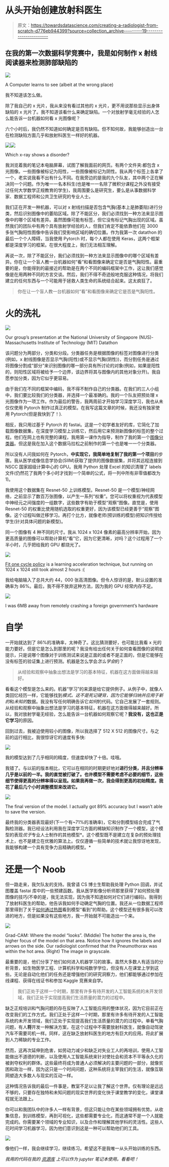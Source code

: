 # 从头开始创建放射科医生

> 原文：<https://towardsdatascience.com/creating-a-radiologist-from-scratch-d776eb944399?source=collection_archive---------19----------------------->

## 在我的第一次数据科学竞赛中，我是如何制作 x 射线阅读器来检测肺部缺陷的

![](img/6a6b93d93a4bd03e3cf0f916212f37dc.png)

A Computer learns to see (albeit at the wrong place)

我不知道该怎么做。

除了我自己的 x 光片，我从来没有看过其他的 x 光片，更不用说那些显示出身体缺陷的 x 光片了。我不知道该看什么来确定缺陷。一个对放射学毫无经验的人怎么能告诉一台机器如何看 x 光图像呢？

六个小时后，我仍然不知道如何确定是否有缺陷。但不知何故，我能够创造出一台在检测缺陷方面几乎和放射科医生一样好的机器。

![](img/cd8f17a5e6e73fca632f38b896b7abca.png)![](img/92a2802faac2c742ee2d744423787722.png)

Which x-ray shows a disorder?

我浏览着我的笔记本电脑屏幕，试图了解我面前的网页。有两个文件夹:都包含 x 光图像。一些图像被标记为阳性，一些图像被标记为阴性。我从两个标签上各拿了一个，老实说我看不出有什么不同。在我旁边的是我的九个队友，其中两个正在解决同一个问题。作为唯一一名本科生(也是唯一一名除了微积分课程之外没有接受过任何大学数学正规教育的学生)，我周围要么是研究生，要么是从事数据科学家、数据工程师和公共卫生研究的专业人士。

我们正在开发一种机器，可以对 x 射线扫描是否包含气胸(基本上是肺萎陷)进行分类，然后识别图像中的萎陷区域。除了不能区分，我们必须找到一种方法来显示图像中的哪个区域有差异。虽然图像可能有标签，但它没有标记气胸出现的区域。虽然我们的团队中有两个具有放射学经验的人，但我们肯定不能依靠他们在 3000 多张气胸阳性图像中告诉我们受影响区域的确切位置。作为我第一次 datathon 的最后一个个人障碍，当我使用 Pytorch 时，每个人都在使用 Keras，这两个框架都是深度学习的框架。在很大程度上，我们无法相互理解。

再说一次，除了不能区分，我们必须找到一种方法来显示图像中的哪个区域有差异。你在让一个盲人教一台机器如何“看”和看图像来确定它是否是气胸阳性。最重要的是，你能得到的最接近的帮助是在两个不同的编码框架中工作，这让我们感觉像是在用两种不同的方言交谈。然后，我们不得不奇迹般地克服这种情况，将我们建立的任何东西与一个可能用于拯救人类生命的系统结合起来。这太疯狂了。

> 你在让一个盲人教一台机器如何“看”和看图像来确定它是否是气胸阳性。

# 火的洗礼

![](img/1325cb318c5b46f4b6ef9268aeb12085.png)

Our group’s presentation at the National University of Singapore (NUS)-Massachusetts Institute of Technology (MIT) Datathon

该问题分为两部分，分类和分段。分类器任务是根据图像的标签对图像进行分类(例如，x 射线图像是否显示气胸(阳性)或不显示气胸(阴性))，而分割任务是通过将图像分割成“部分”来识别图像的哪一部分具有所讨论的对象(例如，如果是阳性的，则阳性区域将被给予一个边界，该边界将其与图像内的其他对象分开)。我自愿参加分类，因为它似乎更容易。

由于我们在不同的框架中编码，我不得不制作自己的分类器。在我们的三人小组中，我们要比较我们的分类器，并选择一个最准确的。我的一个队友把预处理 x 光图像作为一项工作。作为最后的警告，我两周前才开始学习深度学习，我也从未仅仅使用 Pytorch 制作过真正的模型。在我写这篇文章的时候，我还没有独家使用 Pytorch(但是我快到了！).

相反，我只用过基于 Pytorch 的 fastai。这是一个初学者友好的库，它简化了加载图像数据集，在深度学习模型上训练它，然后用它来预测新图像的标签的整个过程。他们在网上也有完整的课程，我用第一课作为指导，制作了我的第一个[图像分类器](https://github.com/ajsanjoaquin/funstuff/blob/master/Jesus_classifier.ipynb)。但这是我在加入这个数据马拉松之前制作的第一个也是唯一一个分类器。

所以没有人问我如何在 Pytorch，**中实现它，我简单地复制了我的第一个项目**的步骤。我从医学成像信息学协会(SIIM)获取了提供的图像数据集，并将其远程连接到 NSCC 国家超级计算中心的 GPU。我用 Python 处理 Excel 的知识清理了 labels 文件(仍然花了我两个多小时才找到一个简单的公式，将一列中所有非零值都改为 1)。

我使用这个数据集在 Resnet-50 上训练模型。Resnet-50 是一个模型/神经网络，之前显示了数百万张图像，以产生一系列“权重”。您可以将权重视为代表模型中神经元之间强度的一组数字，这些数字有助于模型“观察”图像。直觉是，使用 Resnet-50 的权重比使用随机选取的权重更好，因为该模型已经更善于“观察”图像。这个过程叫做迁移学习。再打个比方，就像老师(预训练的模型)把知识传授给学生(针对具体问题的新模型)。

同一个图像有 4 种不同的尺寸。我从 1024 x 1024 像素的最高分辨率开始，因为更高质量的图像可以帮助计算机“看”它，因为它更清晰，对吗？这个过程用了一个半小时，几乎把给我的 GPU 都烧光了。

![](img/cdaa2b5a7f539fde6fc459d63b7e0dd2.png)

[Fit one cycle policy](https://arxiv.org/abs/1803.09820) is a learning acceleration technique, but running on 1024 x 1024 still took almost 2 hours :(

我给电脑输入了总共大约 44，000 张高清图像。但令人惊讶的是，默认设置的准确率为 86%。最后，我不得不放弃这种方法，因为我的 GPU 经常内存不足。

![](img/b9da7a92765aa0017ae4acc517974f39.png)

I was 6MB away from remotely crashing a foreign government’s hardware

# 自学

一开始就达到了 86%的准确率，太神奇了。这比猜测要好，也可能比我看 x 光的能力要好。但是它是怎么到那里的呢？我没有给出任何关于如何查看图像的说明或提示，只是说哪个图像对于训练测试来说是正面的或者不是正面的，但是它能够在没有标签的验证集上进行预测。机器是怎么学会*怎么学会*的？

> 从经验和观察中抽象出想法是学习的基本特征，机器在这方面做得越来越好。

看看这个模型是怎么来的。机器“学习”的来源是给它提供例子。从例子中，就像人类回忆经历一样，它能够找到*模式。*这不是死记硬背，因为它能够归纳并应用于*新的*和*未知的*数据。我没有写任何明确告诉它*如何*的代码。它自己发展了一套规则。从经验和观察中抽象出想法是学习的基本特征，机器在这方面做得越来越好。所以，我对放射学毫无经验，怎么能告诉一台机器如何观察它呢？**我没有，这也正是它学习**的原因。

回到过去，我被迫使用较小的图像，所以我选择了 512 X 512 的图像尺寸。与之前的运行相比，我很惊讶它的速度有多快:

![](img/3170d4a0416165c424f53519b567a4a7.png)

我的模型达到了几乎相同的精度，但速度却快了十倍。哇哦。

我错了。与以前的版本相比，它可以在相同的时期更好地对**进行分类，并且分辨率几乎是以前的一半。我的直觉被打破了。也许模型不需要考虑不必要的细节，这些细节使得更高的分辨率得以呈现。如果我再做一次，我会得到更高的初始精度。我花了最后几个小时调整模型来改进它。**

![](img/d1b7e260b2d99304e704e034357628a9.png)

The final version of the model. I actually got 89% accuracy but I wasn’t able to save the version.

最终我的分类器表现最好(下一个有~71%的准确率)，它和分割模型结合完成了气胸检测器。我已经设法利用我在深度学习方面的稀缺知识制作了一个模型，这个模型的表现*优于*专业人士制作的其他模型*。这个模型既不是建立在复杂的预处理技术上，也不是建立在优雅的算法上。仅仅遵循一些简单的技术就让我惊讶地发现，我能够构建一个具有竞争力且精确的模型。*

# 还是一个 Noob

但一路走来，我欠队友的支持。我曾请 CS 博士生帮助我处理 Python 回调，并试图覆盖 fastai 库中的一些预建函数。我从医学影像分析师那里获得了如何预处理图像的技巧(不幸的是，我无法实现，因为我不知道如何对它们进行编码)。我得到了放射科医生的帮助，他告诉我如何手动确定气胸的位置。我还从一位数据工程师那里得到了关于[如何通过热图](https://arxiv.org/abs/1610.02391)看到模型“看到”的帮助。这个模型还有很多我可以改进的地方，但是如果没有这些地方，我一开始就不可能造出一个来。

![](img/c79fb7b637a29fa02d81f21618ca2257.png)

Grad-CAM: Where the model “looks”. (Middle) The hotter the area is, the higher focus of the model on that area. Notice how it ignores the labels and arrows on the side. Our radiologist confirmed that the Pneumothorax was within the hot area. (Right) The image in grayscale.

最重要的是，他们分享了他们如何进入机器学习的故事。虽然大多数人有适当的分析背景，如生物医学工程、计算机科学和纯数学学位，但没有人在课堂上学到这些。无论是自动化他们的任务还是增强他们的研究洞察力，他们都能够通过参加在线课程、获得在线证书和参加 Kaggle 竞赛来自学。

> 我们正处于这样一个时期，那里有许多有待开发的人工智能系统的未开发领域，我们正处于实现提高我们生活质量的潜力的过程中。

缺乏正规培训和气胸问题的存在反映了人工智能应用的整体状况，因为它目前正在改变我们的工作方式。我们正处于这样一个时期，那里有许多有待开发的人工智能系统的未开发领域，我们正处于实现提高我们生活质量的潜力的过程中。单看气胸问题，有人**将**开发一种解决方案，在这个过程中不需要放射科医生，就像自动驾驶汽车不需要司机一样。同样，这在缺乏放射科医生的地方有巨大的应用。将此扩展到人力稀缺的专业工作。

然而，这再次延伸到危害，如劳动力减少和缺乏对失业工人的再培训，使用人工智能做出不道德的判断，以及使用人工智能系统来针对使社会和资本不平等永久化的被剥夺权利的群体。这些最终将成为普通人必须解决的主要问题的一部分，就像贫困和政治一样，因为这只是一个时间问题，这种系统将主宰我们的生活，就像互联网塑造大多数人与现实的互动一样。

这种情况告诉我的最后一件事是，教室不足以让我了解这个世界。仅有理论是远远不够的，只要存在独特和未知问题的现实世界的变化快于课堂教学的变化，课堂课程就无法跟上。

你可以和我团队中的许多人一样有背景，但这只能让你在某些领域拥有优势。从收集信息，到训练模型，再到可视化，这些都需要专业化，而这通常不是一个人就能完成的。你需要某个领域的专业知识，以及合作和理解其他学科的灵活性。这些人花时间学习机器学习，因为他们意识到这是一种可以帮助他们的工具。

![](img/13bd9db15674182dc7c2275bfc8a3417.png)

像他们一样，我会继续学习，继续练习。希望这不是我唯一从头开始训练的东西。

*我用的代码在我的* [*资源库*](https://github.com/ajsanjoaquin/Pneumothorax/blob/master/Test_Ayrton.ipynb) *上可以作为 jupyter 笔记本使用。看看吧！*
